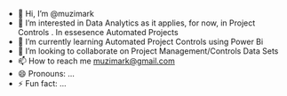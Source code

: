 - 👋 Hi, I’m @muzimark
- 👀 I’m interested in  Data Analytics as it applies, for now, in Project Controls . In essesence Automated Projects 
- 🌱 I’m currently learning Automated Project Controls using Power Bi 
- 💞️ I’m looking to collaborate on Project Management/Controls Data Sets 
- 📫 How to reach me muzimark@gmail.com 
- 😄 Pronouns: ...
- ⚡ Fun fact: ...

<!---
muzimark/muzimark is a ✨ special ✨ repository because its `README.md` (this file) appears on your GitHub profile.
You can click the Preview link to take a look at your changes.
--->
